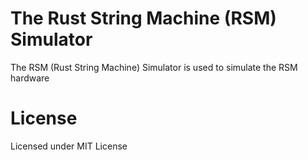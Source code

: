 # The Rust String Machine (RSM) Simulator
The RSM (Rust String Machine) Simulator is used to simulate the RSM hardware

# License
Licensed under MIT License
